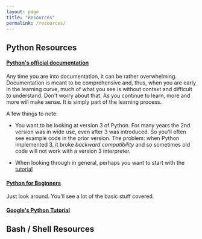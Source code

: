 ```yaml
---
layout: page
title: "Resources"
permalink: /resources/
---
```



## Python Resources

#### [Python's official documentation](https://docs.python.org/3/)

Any time you are into documentation, it can be rather overwhelming.  Documentation is meant to be comprehensive and, thus, when you are early in the learning curve, much of what you see is without context and difficult to understand.  Don't worry about that.  As you continue to learn, more and more will make sense.  It is simply part of the learning process.

A few things to note:

- You want to be looking at version 3 of Python.  For many years the 2nd version was in wide use, even after 3 was introduced.  So you'll often see example code in the prior version.  The problem:  when Python implemented 3, it broke _backward compatibility_ and so sometimes old code will not work with a version 3 interpreter.

- When looking through in general, perhaps you want to start with the [tutorial](https://docs.python.org/3/tutorial/index.html)

#### [Python for Beginners](https://www.pythonforbeginners.com/)

Just look around.  You'll see a lot of the basic stuff covered.

#### [Google's Python Tutorial](https://developers.google.com/edu/python)

## Bash / Shell Resources










